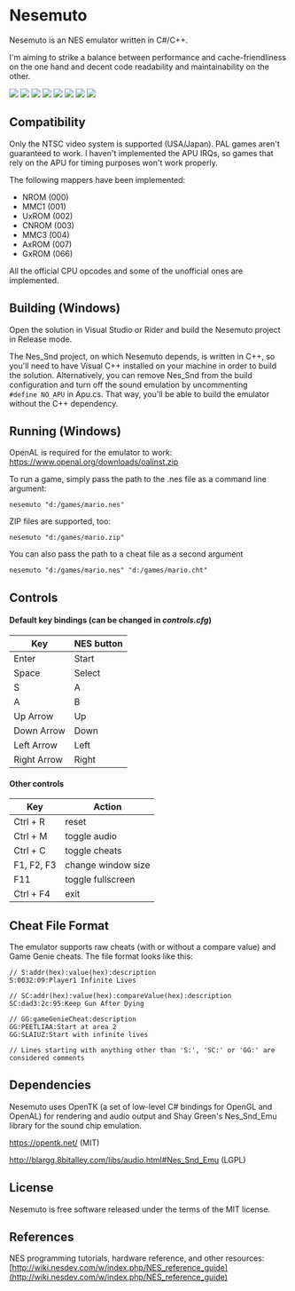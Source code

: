 # Nesemuto  
Nesemuto is an NES emulator written in C#/C++.

I'm aiming to strike a balance between performance and cache-friendliness on the one hand and decent code readability and maintainability on the other.

![](https://i.imgur.com/dY88qS6m.png) ![](https://i.imgur.com/dLz9uRzm.png) ![](https://i.imgur.com/URow4P3m.png) ![](https://i.imgur.com/fx7gDLCm.png) ![](https://i.imgur.com/zvc7tvmm.png) ![](https://i.imgur.com/YBlpIr1m.png)
![](https://i.imgur.com/JviNxlbm.png) ![](https://i.imgur.com/jex5oEsm.png)
  
## Compatibility  
Only the NTSC video system is supported (USA/Japan). PAL games aren't guaranteed to work. I haven't implemented the APU IRQs, so games that rely on the APU for timing purposes won't work properly.  
  
The following mappers have been implemented:  
* NROM (000)  
* MMC1 (001)  
* UxROM (002)  
* CNROM (003)  
* MMC3 (004)  
* AxROM (007)  
* GxROM (066)  
  
All the official CPU opcodes and some of the unofficial ones are implemented.  
  
## Building (Windows)
Open the solution in Visual Studio or Rider and build the Nesemuto project in Release mode.  
  
The Nes_Snd project, on which Nesemuto depends, is written in C++, so you'll need to have Visual C++ installed on your machine in order to build the solution. Alternatively, you can remove Nes_Snd from the build configuration and turn off the sound emulation by uncommenting  
```#define NO_APU``` in Apu.cs. That way, you'll be able to build the emulator without the C++ dependency.  
  
## Running  (Windows)
OpenAL is required for the emulator to work: https://www.openal.org/downloads/oalinst.zip

To run a game, simply pass the path to the .nes file as a command line argument:
  
```nesemuto "d:/games/mario.nes"```  

ZIP files are supported, too:

```nesemuto "d:/games/mario.zip"```  
  
You can also pass the path to a cheat file as a second argument  
  
```nesemuto "d:/games/mario.nes" "d:/games/mario.cht"```  
  
  
## Controls  
#### Default key bindings  (can be changed in ***controls.cfg***)
  
Key | NES button
--------------|-------------  
Enter | Start
Space | Select
S | A
A | B  
Up Arrow | Up
Down Arrow | Down
Left Arrow | Left
Right Arrow | Right

#### Other controls
Key | Action
------|------
Ctrl + R | reset
Ctrl + M | toggle audio
Ctrl + C | toggle cheats
F1, F2, F3 | change window size
F11 | toggle fullscreen
Ctrl + F4  | exit

## Cheat File Format  
The emulator supports raw cheats (with or without a compare value) and Game Genie cheats.
The file format looks like this:
```
// S:addr(hex):value(hex):description
S:0032:09:Player1 Infinite Lives  

// SC:addr(hex):value(hex):compareValue(hex):description
SC:dad3:2c:95:Keep Gun After Dying  

// GG:gameGenieCheat:description
GG:PEETLIAA:Start at area 2      
GG:SLAIUZ:Start with infinite lives

// Lines starting with anything other than 'S:', 'SC:' or 'GG:' are considered comments
```

## Dependencies  
Nesemuto uses OpenTK (a set of low-level C# bindings for OpenGL and OpenAL) for rendering and audio output and Shay Green's Nes_Snd_Emu library for the sound chip emulation.  
  
<https://opentk.net/>  (MIT)
  
<http://blargg.8bitalley.com/libs/audio.html#Nes_Snd_Emu>  (LGPL)
  
  
## License  
Nesemuto is free software released under the terms of the MIT license.

## References
NES programming tutorials, hardware reference, and other resources:
[http://wiki.nesdev.com/w/index.php/NES_reference_guide](http://wiki.nesdev.com/w/index.php/NES_reference_guide)
